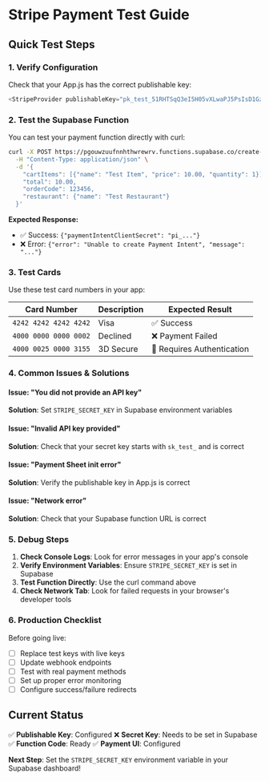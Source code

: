 # Stripe Payment Test Guide

## Quick Test Steps

### 1. Verify Configuration
Check that your App.js has the correct publishable key:
```javascript
<StripeProvider publishableKey="pk_test_51RHTSqQ3eI5H05vXLwaPJ5PsIsD1GzD70ndc56Je13Q6woGwPcx85kiermBUfk1MPE533M7UkIiNSeiQtrSzKmVS00vSEyfrV8">
```

### 2. Test the Supabase Function
You can test your payment function directly with curl:

```bash
curl -X POST https://pgouwzuufnnhthwrewrv.functions.supabase.co/create-payment-intent \
  -H "Content-Type: application/json" \
  -d '{
    "cartItems": [{"name": "Test Item", "price": 10.00, "quantity": 1}],
    "total": 10.00,
    "orderCode": 123456,
    "restaurant": {"name": "Test Restaurant"}
  }'
```

**Expected Response:**
- ✅ Success: `{"paymentIntentClientSecret": "pi_..."}`
- ❌ Error: `{"error": "Unable to create Payment Intent", "message": "..."}`

### 3. Test Cards
Use these test card numbers in your app:

| Card Number | Description | Expected Result |
|-------------|-------------|-----------------|
| `4242 4242 4242 4242` | Visa | ✅ Success |
| `4000 0000 0000 0002` | Declined | ❌ Payment Failed |
| `4000 0025 0000 3155` | 3D Secure | 🔐 Requires Authentication |

### 4. Common Issues & Solutions

#### Issue: "You did not provide an API key"
**Solution**: Set `STRIPE_SECRET_KEY` in Supabase environment variables

#### Issue: "Invalid API key provided"
**Solution**: Check that your secret key starts with `sk_test_` and is correct

#### Issue: "Payment Sheet init error"
**Solution**: Verify the publishable key in App.js is correct

#### Issue: "Network error"
**Solution**: Check that your Supabase function URL is correct

### 5. Debug Steps

1. **Check Console Logs**: Look for error messages in your app's console
2. **Verify Environment Variables**: Ensure `STRIPE_SECRET_KEY` is set in Supabase
3. **Test Function Directly**: Use the curl command above
4. **Check Network Tab**: Look for failed requests in your browser's developer tools

### 6. Production Checklist

Before going live:
- [ ] Replace test keys with live keys
- [ ] Update webhook endpoints
- [ ] Test with real payment methods
- [ ] Set up proper error monitoring
- [ ] Configure success/failure redirects

## Current Status

✅ **Publishable Key**: Configured
❌ **Secret Key**: Needs to be set in Supabase
✅ **Function Code**: Ready
✅ **Payment UI**: Configured

**Next Step**: Set the `STRIPE_SECRET_KEY` environment variable in your Supabase dashboard!



